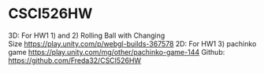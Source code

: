 # CSCI526HW
3D: For HW1 1) and 2) Rolling Ball with Changing Size https://play.unity.com/p/webgl-builds-367578
2D: For HW1 3) pachinko game https://play.unity.com/mg/other/pachinko-game-144
Github: https://github.com/Freda32/CSCI526HW
